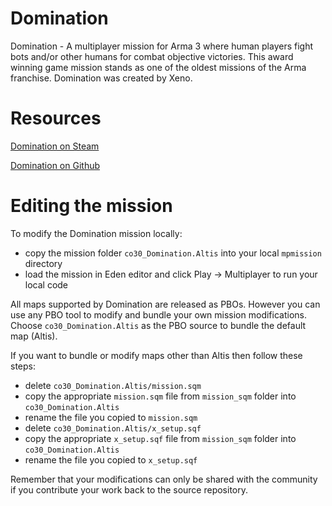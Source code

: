 # Domination
Domination - A multiplayer mission for Arma 3 where human players fight bots and/or other humans for combat objective victories. This award winning game mission stands as one of the oldest missions of the Arma franchise. Domination was created by Xeno.

# Resources

[Domination on Steam](https://steamcommunity.com/sharedfiles/filedetails/comments/332088703)

[Domination on Github](https://github.com/Xeno69/Domination)

# Editing the mission

To modify the Domination mission locally:

* copy the mission folder `co30_Domination.Altis` into your local `mpmission` directory
* load the mission in Eden editor and click Play -> Multiplayer to run your local code

All maps supported by Domination are released as PBOs.  However you can use any PBO tool to modify and bundle your own mission modifications.  Choose `co30_Domination.Altis` as the PBO source to bundle the default map (Altis).

If you want to bundle or modify maps other than Altis then follow these steps:

* delete `co30_Domination.Altis/mission.sqm`
* copy the appropriate `mission.sqm` file from `mission_sqm` folder into `co30_Domination.Altis`
* rename the file you copied to `mission.sqm`
* delete `co30_Domination.Altis/x_setup.sqf`
* copy the appropriate `x_setup.sqf` file from `mission_sqm` folder into `co30_Domination.Altis`
* rename the file you copied to `x_setup.sqf`

Remember that your modifications can only be shared with the community if you contribute your work back to the source repository.